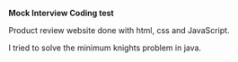 **Mock Interview Coding test**

Product review website done with html, css and JavaScript.

I tried to solve the minimum knights problem in java.
